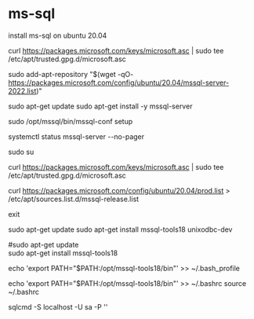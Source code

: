 # ms-sql
install ms-sql on ubuntu 20.04

curl https://packages.microsoft.com/keys/microsoft.asc | sudo tee /etc/apt/trusted.gpg.d/microsoft.asc

sudo add-apt-repository "$(wget -qO- https://packages.microsoft.com/config/ubuntu/20.04/mssql-server-2022.list)"

sudo apt-get update
sudo apt-get install -y mssql-server

sudo /opt/mssql/bin/mssql-conf setup

systemctl status mssql-server --no-pager

sudo su

curl https://packages.microsoft.com/keys/microsoft.asc | sudo tee /etc/apt/trusted.gpg.d/microsoft.asc

curl https://packages.microsoft.com/config/ubuntu/20.04/prod.list > /etc/apt/sources.list.d/mssql-release.list

exit

sudo apt-get update
sudo apt-get install mssql-tools18 unixodbc-dev

#sudo apt-get update  
 sudo apt-get install mssql-tools18

echo 'export PATH="$PATH:/opt/mssql-tools18/bin"' >> ~/.bash_profile

echo 'export PATH="$PATH:/opt/mssql-tools18/bin"' >> ~/.bashrc
source ~/.bashrc

sqlcmd -S localhost -U sa -P '<YourPassword>'



